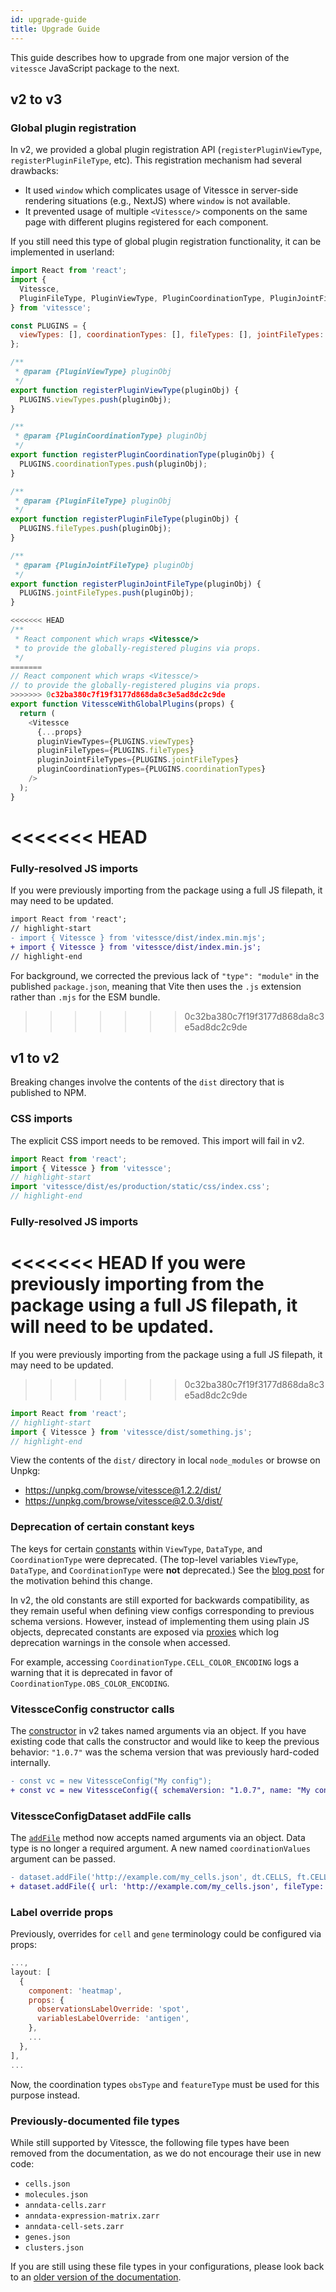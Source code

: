 ```yaml
---
id: upgrade-guide
title: Upgrade Guide
---
```


This guide describes how to upgrade from one major version of the `vitessce` JavaScript package to the next.

## v2 to v3


### Global plugin registration

In v2, we provided a global plugin registration API (`registerPluginViewType`, `registerPluginFileType`, etc).
This registration mechanism had several drawbacks:
- It used `window` which complicates usage of Vitessce in server-side rendering situations (e.g., NextJS) where `window` is not available.
- It prevented usage of multiple `<Vitessce/>` components on the same page with different plugins registered for each component.

If you still need this type of global plugin registration functionality, it can be implemented in userland:

```js
import React from 'react';
import {
  Vitessce,
  PluginFileType, PluginViewType, PluginCoordinationType, PluginJointFileType,
} from 'vitessce';

const PLUGINS = {
  viewTypes: [], coordinationTypes: [], fileTypes: [], jointFileTypes: [],
};

/**
 * @param {PluginViewType} pluginObj
 */
export function registerPluginViewType(pluginObj) {
  PLUGINS.viewTypes.push(pluginObj);
}

/**
 * @param {PluginCoordinationType} pluginObj
 */
export function registerPluginCoordinationType(pluginObj) {
  PLUGINS.coordinationTypes.push(pluginObj);
}

/**
 * @param {PluginFileType} pluginObj
 */
export function registerPluginFileType(pluginObj) {
  PLUGINS.fileTypes.push(pluginObj);
}

/**
 * @param {PluginJointFileType} pluginObj
 */
export function registerPluginJointFileType(pluginObj) {
  PLUGINS.jointFileTypes.push(pluginObj);
}

<<<<<<< HEAD
/**
 * React component which wraps <Vitessce/>
 * to provide the globally-registered plugins via props.
 */
=======
// React component which wraps <Vitessce/>
// to provide the globally-registered plugins via props.
>>>>>>> 0c32ba380c7f19f3177d868da8c3e5ad8dc2c9de
export function VitessceWithGlobalPlugins(props) {
  return (
    <Vitessce
      {...props}
      pluginViewTypes={PLUGINS.viewTypes}
      pluginFileTypes={PLUGINS.fileTypes}
      pluginJointFileTypes={PLUGINS.jointFileTypes}
      pluginCoordinationTypes={PLUGINS.coordinationTypes}
    />
  );
}
```

<<<<<<< HEAD
=======
### Fully-resolved JS imports

If you were previously importing from the package using a full JS filepath, it may need to be updated.


```diff
import React from 'react';
// highlight-start
- import { Vitessce } from 'vitessce/dist/index.min.mjs';
+ import { Vitessce } from 'vitessce/dist/index.min.js';
// highlight-end
```

For background, we corrected the previous lack of `"type": "module"` in the published `package.json`, meaning that Vite then uses the `.js` extension rather than `.mjs` for the ESM bundle.
>>>>>>> 0c32ba380c7f19f3177d868da8c3e5ad8dc2c9de



## v1 to v2

Breaking changes involve the contents of the `dist` directory that is published to NPM.

### CSS imports

The explicit CSS import needs to be removed.
This import will fail in v2.

```js
import React from 'react';
import { Vitessce } from 'vitessce';
// highlight-start
import 'vitessce/dist/es/production/static/css/index.css';
// highlight-end
```

### Fully-resolved JS imports

<<<<<<< HEAD
If you were previously importing from the package using a full JS filepath, it will need to be updated.
=======
If you were previously importing from the package using a full JS filepath, it may need to be updated.
>>>>>>> 0c32ba380c7f19f3177d868da8c3e5ad8dc2c9de

```js
import React from 'react';
// highlight-start
import { Vitessce } from 'vitessce/dist/something.js';
// highlight-end
```

View the contents of the `dist/` directory in local `node_modules` or browse on Unpkg:
- https://unpkg.com/browse/vitessce@1.2.2/dist/
- https://unpkg.com/browse/vitessce@2.0.3/dist/

### Deprecation of certain constant keys

The keys for certain [constants](/docs/constants/) within `ViewType`, `DataType`, and `CoordinationType` were deprecated.
(The top-level variables `ViewType`, `DataType`, and `CoordinationType` were **not** deprecated.)
See the [blog post](/blog/obs-by-feature-update/) for the motivation behind this change.

In v2, the old constants are still exported for backwards compatibility, as they remain useful when defining view configs corresponding to previous schema versions.
However, instead of implementing them using plain JS objects, deprecated constants are exposed via [proxies](https://developer.mozilla.org/en-US/docs/Web/JavaScript/Reference/Global_Objects/Proxy) which log deprecation warnings in the console when accessed.

For example, accessing `CoordinationType.CELL_COLOR_ENCODING` logs a warning that it is deprecated in favor of `CoordinationType.OBS_COLOR_ENCODING`.

### VitessceConfig constructor calls

The [constructor](/docs/view-config-js/#constructor-schemaversion-name-description-) in v2 takes named arguments via an object.
If you have existing code that calls the constructor and would like to keep the previous behavior:
`"1.0.7"` was the schema version that was previously hard-coded internally.

```diff
- const vc = new VitessceConfig("My config");
+ const vc = new VitessceConfig({ schemaVersion: "1.0.7", name: "My config" });
```

### VitessceConfigDataset addFile calls

The [`addFile`](/docs/view-config-js/#addfile-url-filetype-coordinationvalues-options-) method now accepts named arguments via an object.
Data type is no longer a required argument.
A new named `coordinationValues` argument can be passed.

```diff
- dataset.addFile('http://example.com/my_cells.json', dt.CELLS, ft.CELLS_JSON);
+ dataset.addFile({ url: 'http://example.com/my_cells.json', fileType: ft.CELLS_JSON });
```

### Label override props

Previously, overrides for `cell` and `gene` terminology could be configured via props:

```js
...,
layout: [
  {
    component: 'heatmap',
    props: {
      observationsLabelOverride: 'spot',
      variablesLabelOverride: 'antigen',
    },
    ...
  },
],
...

```

Now, the coordination types `obsType` and `featureType` must be used for this purpose instead.


### Previously-documented file types

While still supported by Vitessce, the following file types have been removed from the documentation, as we do not encourage their use in new code:

- `cells.json`
- `molecules.json`
- `anndata-cells.zarr`
- `anndata-expression-matrix.zarr`
- `anndata-cell-sets.zarr`
- `genes.json`
- `clusters.json`

If you are still using these file types in your configurations, please look back to an [older version of the documentation](https://github.com/vitessce/vitessce/blob/main/DOCS.md).
